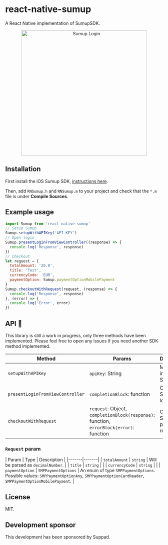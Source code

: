 # react-native-sumup

A React Native implementation of SumupSDK.

<p align="center">
<img src="https://raw.githubusercontent.com/wiki/APSL/react-native-sumup/sumup.png" alt="Sumup Login" width="400">
</p>

## Installation

First install the iOS Sumup SDK, [instructions here](https://github.com/sumup/sumup-ios-sdk#preparing-your-xcode-project).

Then, add ``RNSumup.h`` and ``RNSumup.m`` to your project and check that the ``*.m`` file is under **Compile Sources**.

## Example usage
```javascript
import Sumup from 'react-native-sumup'
// Setup Sumup
Sumup.setupWithAPIKey('API_KEY')
// Open login
Sumup.presentLoginFromViewController((response) => {
  console.log('Response', response)
})
// Checkout
let request = {
  totalAmount: '20.0',
  title: 'Test',
  currencyCode: 'EUR',
  paymentOption: Sumup.paymentOptionMobilePayment
}
Sumup.checkoutWithRequest(request, (response) => {
  console.log('Response', response)
}, (error) => {
  console.log('Error', error)
})
```

## API 🚧

This library is still a work in progress, only three methods have been implemented. Please feel free to open any issues if you need another SDK method implemented.

| Method | Params | Description |
|--------|--------|-------------|
| ``setupWithAPIKey `` | ``apiKey``: String | Method to initialize SumupSDK. |
| ``presentLoginFromViewController`` | ``completionBlock``: function | Opens a Sumup login view. |
| ``checkoutWithRequest`` | ``request``: Object, ``completionBlock(response)``: function, ``errorBlock(error)``: function | Creates a Sumup payment request. |

### ``Request`` param

| Param |  Type | Description |
|-------|-------|
| ``totalAmount`` | ``string`` | Will be parsed as ``decimalNumber``. |
| ``title`` | ``string`` | |
| ``currencyCode`` | ``string`` | |
| ``paymentOption`` | ``SMPPaymentOptions`` | An enum of type ``SMPPaymentOptions``. Possible values: ``SMPPaymentOptionAny``, ``SMPPaymentOptionCardReader``, ``SMPPaymentOptionMobilePayment``. |

## License

MIT.

## Development sponsor

This development has been sponsored by Suppad.
